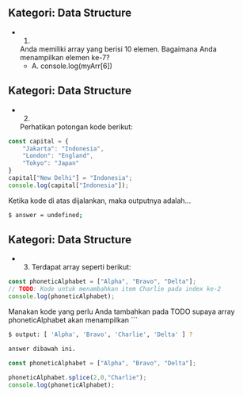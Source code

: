 ## Kategori: Data Structure
* 1.
  Anda memiliki array yang berisi 10 elemen. Bagaimana Anda menampilkan elemen ke-7?
  - A. console.log(myArr[6])


## Kategori: Data Structure
* 2.
  Perhatikan potongan kode berikut:
```js
const capital = {
    "Jakarta": "Indonesia",
    "London": "England",
    "Tokyo": "Japan"
}
capital["New Delhi"] = "Indonesia";
console.log(capital["Indonesia"]);
```
Ketika kode di atas dijalankan, maka outputnya adalah...

```bash
$ answer = undefined;
```



## Kategori: Data Structure
*   3. Terdapat array seperti berikut:
```js
const phoneticAlphabet = ["Alpha", "Bravo", "Delta"];
// TODO: Kode untuk menambahkan item Charlie pada index ke-2
console.log(phoneticAlphabet);
```
Manakan kode yang perlu Anda tambahkan pada TODO supaya array phoneticAlphabet akan menampilkan ```
```bash
$ output: [ 'Alpha', 'Bravo', 'Charlie', 'Delta' ] ?

answer dibawah ini.
```

```js
const phoneticAlphabet = ["Alpha", "Bravo", "Delta"];

phoneticAlphabet.splice(2,0,"Charlie");
console.log(phoneticAlphabet);
```
